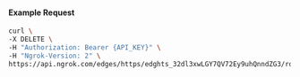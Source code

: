 <!-- Code generated for API Clients. DO NOT EDIT. -->

#### Example Request

```bash
curl \
-X DELETE \
-H "Authorization: Bearer {API_KEY}" \
-H "Ngrok-Version: 2" \
https://api.ngrok.com/edges/https/edghts_32dl3xwLGY7QV72Ey9uhQnndZG3/routes/edghtsrt_32dl40Bg82aABSMuHlbnhZoVD3j/user_agent_filter
```
